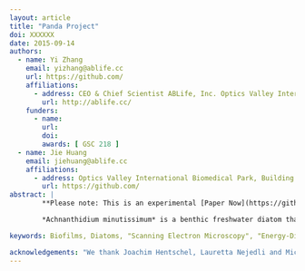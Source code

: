 ```yaml
---
layout: article
title: "Panda Project"
doi: XXXXXX
date: 2015-09-14
authors:
  - name: Yi Zhang
    email: yizhang@ablife.cc
    url: https://github.com/
    affiliations:
      - address: CEO & Chief Scientist ABLife, Inc. Optics Valley International Biomedical Park, Building 9-4,  
        url: http://ablife.cc/
    funders:
      - name: 
        url:
        doi:
        awards: [ GSC 218 ]
  - name: Jie Huang
    email: jiehuang@ablife.cc
    affiliations:
      - address: Optics Valley International Biomedical Park, Building 9-4, Wuhan,Chnia
        url: https://github.com/
abstract: |
        **Please note: This is an experimental [Paper Now](https://github.com/PeerJ/paper-now) version of [this PeerJ article](https://peerj.com/articles/858/). No guarantees are given for the correctness or completeness of this experimental version.**

        *Achnanthidium minutissimum* is a benthic freshwater diatom that forms biofilms on submerged surfaces in aquatic environments. Within these biofilms, *A. minutissimum* cells produce extracellular structures which facilitate substrate adhesion, such as stalks and capsules. Both consist of extracellular polymeric substance (EPS), but the microstructure and development stages of the capsules are so far unknown, despite a number of hypotheses about their function, including attachment and protection. We coupled scanning electron microscopy (SEM) to bright-field microscopy (BFM) and found that *A. minutissimum* capsules mostly possess an unstructured surface. However, capsule material that was mechanically stressed by being stretched between or around cells displayed fibrillar substructures. Fibrils were also found on the frustules of non-encapsulated cells, implicating that *A. minutissimum* capsules may develop from fibrillar precursors. Energy-dispersive X-ray (EDX) spectroscopy revealed that the capsule material does not contain silicon, distinguishing it from the frustule material. We furthermore show that bacteria preferentially attach to capsules, instead of non-encapsulated *A. minutissimum* cells, which supports the idea that capsules mediate diatom-bacteria interactions.

keywords: Biofilms, Diatoms, "Scanning Electron Microscopy", "Energy-Dispersive X-Ray Spectroscopy", "Diatom-Bacteria Interactions"

acknowledgements: "We thank Joachim Hentschel, Lauretta Nejedli and Michael Laumann of the [Electron Microscopy Center of the University of Konstanz](http://cms.uni-konstanz.de/biologie/gremien-einrichtungen/em-service/emc/home/) for sample preparation, SEM and EDX device operations, and insightful discussions, as well as Ansgar Gruber and Carolina Rio Bartulos for helpful ideas and suggestions. Our gratitude also belongs to two anonymous reviewers whose valuable suggestions improved this manuscript greatly."
---
```

